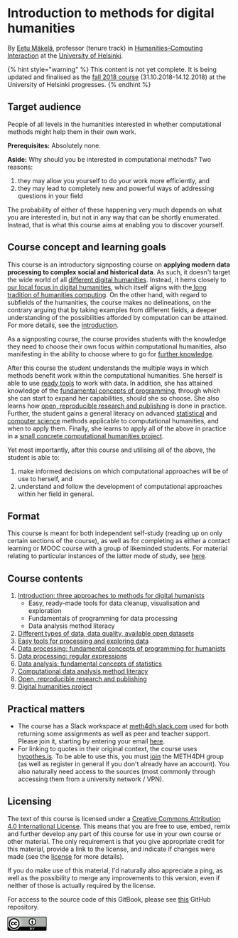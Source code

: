# Introduction to methods for digital humanities

By [Eetu Mäkelä](http://iki.fi/eetu.makela), professor \(tenure track\) in [Humanities–Computing Interaction](http://heldig.fi/hssci) at the [University of Helsinki](https://www.helsinki.fi/).

{% hint style="warning" %}
This content is not yet complete. It is being updated and finalised as the [fall 2018 course](course-instances/helsinki-fall-2018.md) \(31.10.2018-14.12.2018\) at the University of Helsinki progresses.
{% endhint %}

## Target audience

People of all levels in the humanities interested in whether computational methods might help them in their own work. 

**Prerequisites:** Absolutely none.

**Aside:** Why should you  be interested in computational methods? Two reasons:

1. they may allow you yourself to do your work more efficiently, and
2. they may lead to completely new and powerful ways of addressing questions in your field

The probability of either of these happening very much depends on what you are interested in, but not in any way that can be shortly enumerated. Instead, that is what this course aims at enabling you to discover yourself. 

## Course concept and learning goals

This course is an introductory signposting course on **applying modern data processing to complex social and historical data**. As such, it doesn't target the wide world of all [different digital humanities](http://j.mp/allthedh). Instead, it hems closely to [our local focus in digital humanities](https://www.helsinki.fi/en/helsinki-centre-for-digital-humanities/our-digital-humanities), which itself aligns with the[ long tradition of humanities computing](introduction-three-approaches-to-methods-for-digital-humanists/history-of-humanities-computing.md). On the other hand, with regard to subfields of the humanities, the course makes no delineations, on the contrary arguing that by taking examples from different fields, a deeper understanding of the possibilities afforded by computation can be attained. For more details, see the [introduction](introduction-three-approaches-to-methods-for-digital-humanists/).

As a signposting course, the course provides students with the knowledge they need to choose their own focus within computational humanities, also manifesting in the ability to choose where to go for [further knowledge](where-to-continue.md).

After this course the student understands the multiple ways in which methods benefit work within the computational humanities. She herself is able to use [ready tools](easy-tools-for-processing-and-exploring-data.md) to work with data. In addition, she has attained knowledge of the [fundamental concepts of programming](data-processing-fundamental-concepts-of-programming-for-humanists.md), through which she can start to expand her capabilities, should she so choose. She also learns how [open, reproducible research and publishing](open-reproducible-research-and-publishing.md) is done in practice. Further, the student gains a general literacy on advanced [statistical](computational-data-analysis-method-literacy/) and [computer science](computational-data-analysis-method-literacy/) methods applicable to computational humanities, and when to apply them. Finally, she learns to apply all of the above in practice in a [small concrete computational humanities project](final-project.md). 

Yet most importantly, after this course and utilising all of the above, the student is able to: 

1. make informed decisions on which computational approaches will be of use to herself, and
2. understand and follow the development of computational approaches within her field in general.

## Format

This course is meant for both independent self-study \(reading up on only certain sections of the course\), as well as for completing as either a contact learning or MOOC course with a group of likeminded students. For material relating to particular instances of the latter mode of study, see [here](course-instances/).

## Course contents

1. [Introduction: three approaches to methods for digital humanists](introduction-three-approaches-to-methods-for-digital-humanists/)
   * Easy, ready-made tools for data cleanup, visualisation and exploration
   * Fundamentals of programming for data processing
   * Data analysis method literacy
2. [Different types of data, data quality, available open datasets](different-types-of-data-data-quality-available-open-datasets.md)
3. [Easy tools for processing and exploring data](easy-tools-for-processing-and-exploring-data.md)
4. [Data processing: fundamental concepts of programming for humanists](data-processing-fundamental-concepts-of-programming-for-humanists.md)
5. [Data processing: regular expressions](regular-expressions.md)
6. [Data analysis: fundamental concepts of statistics](data-analysis-fundamental-concepts-of-statistics.md)
7. [Computational data analysis method literacy](https://docs.google.com/presentation/d/e/2PACX-1vTEAtbzLYJXn2Pp8ozrSfxmzQOxo6SfVOXpscLbgCXkeXtqpzlwlU37dmQTWEAjIUAPedbT_BG1x0Ll/pub?start=false&loop=false&delayms=3000)
8. [Open, reproducible research and publishing](open-reproducible-research-and-publishing.md)
9. [Digital humanities project](final-project.md)

## Practical matters

* The course has a Slack workspace at [meth4dh.slack.com](http://meth4dh.slack.com/) used for both returning some assignments as well as peer and teacher support. Please join it, starting by entering your email [here](https://communityinviter.com/apps/meth4dh/meth4dh).
* For linking to quotes in their original context, the course uses [hypothes.is](http://hypothes.is). To be able to use this, you must [join](https://hypothes.is/groups/W6MAkGe8/meth4dh) the METH4DH group \(as well as register in general if you don't already have an account\). You also naturally need access to the sources \(most commonly through accessing them from a university network / VPN\).

## Licensing

The text of this course is licensed under a [Creative Commons Attribution 4.0 International License](http://creativecommons.org/licenses/by/4.0/). This means that you are free to use, embed, remix and further develop any part of this course for use in your own course or other material. The only requirement is that you give appropriate credit for this material, provide a link to the license, and indicate if changes were made \(see the [license](https://creativecommons.org/licenses/by/4.0/) for more details\). 

If you do make use of this material, I'd naturally also appreciate a ping, as well as the possibility to merge any improvements to this version, even if neither of those is actually required by the license.

For access to the source code of this GitBook, please see [this](https://github.com/jiemakel/METH4DH) GitHub repository.

![](.gitbook/assets/image.png)

